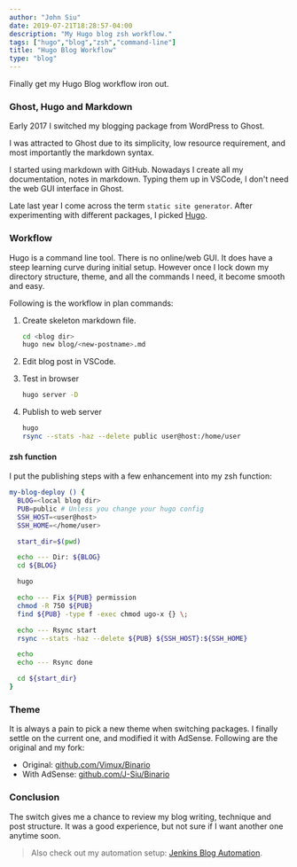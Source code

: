 ```yaml
---
author: "John Siu"
date: 2019-07-21T18:28:57-04:00
description: "My Hugo blog zsh workflow."
tags: ["hugo","blog","zsh","command-line"]
title: "Hugo Blog Workflow"
type: "blog"
---
```


Finally get my Hugo Blog workflow iron out.
<!--more-->

### Ghost, Hugo and Markdown

Early 2017 I switched my blogging package from WordPress to Ghost.

I was attracted to Ghost due to its simplicity, low resource requirement, and most importantly the markdown syntax.

I started using markdown with GitHub. Nowadays I create all my documentation, notes in markdown. Typing them up in VSCode, I don't need the web GUI interface in Ghost.

Late last year I come across the term `static site generator`. After experimenting with different packages, I picked [Hugo](//gohugo.io/).

### Workflow

Hugo is a command line tool. There is no online/web GUI. It does have a steep learning curve during initial setup. However once I lock down my directory structure, theme, and all the commands I need, it become smooth and easy.

Following is the workflow in plan commands:

1. Create skeleton markdown file.

    ```sh
    cd <blog dir>
    hugo new blog/<new-postname>.md
    ```

2. Edit blog post in VSCode.

3. Test in browser

    ```sh
    hugo server -D
    ```

4. Publish to web server

    ```sh
    hugo
    rsync --stats -haz --delete public user@host:/home/user
    ```

#### zsh function

I put the publishing steps with a few enhancement into my zsh function:

```sh
my-blog-deploy () {
  BLOG=<local blog dir>
  PUB=public # Unless you change your hugo config
  SSH_HOST=<user@host>
  SSH_HOME=</home/user>

  start_dir=$(pwd)

  echo --- Dir: ${BLOG}
  cd ${BLOG}

  hugo

  echo --- Fix ${PUB} permission
  chmod -R 750 ${PUB}
  find ${PUB} -type f -exec chmod ugo-x {} \;

  echo --- Rsync start
  rsync --stats -haz --delete ${PUB} ${SSH_HOST}:${SSH_HOME}

  echo
  echo --- Rsync done

  cd ${start_dir}
}
```

### Theme

It is always a pain to pick a new theme when switching packages. I finally settle on the current one, and modified it with AdSense. Following are the original and my fork:

- Original: [github.com/Vimux/Binario](//github.com/Vimux/Binario)
- With AdSense: [github.com/J-Siu/Binario](//github.com/J-Siu/Binario)

### Conclusion

The switch gives me a chance to review my blog writing, technique and post structure. It was a good experience, but not sure if I want another one anytime soon.

> Also check out my automation setup: [Jenkins Blog Automation](/blog/jenkins-blog-automation/).
